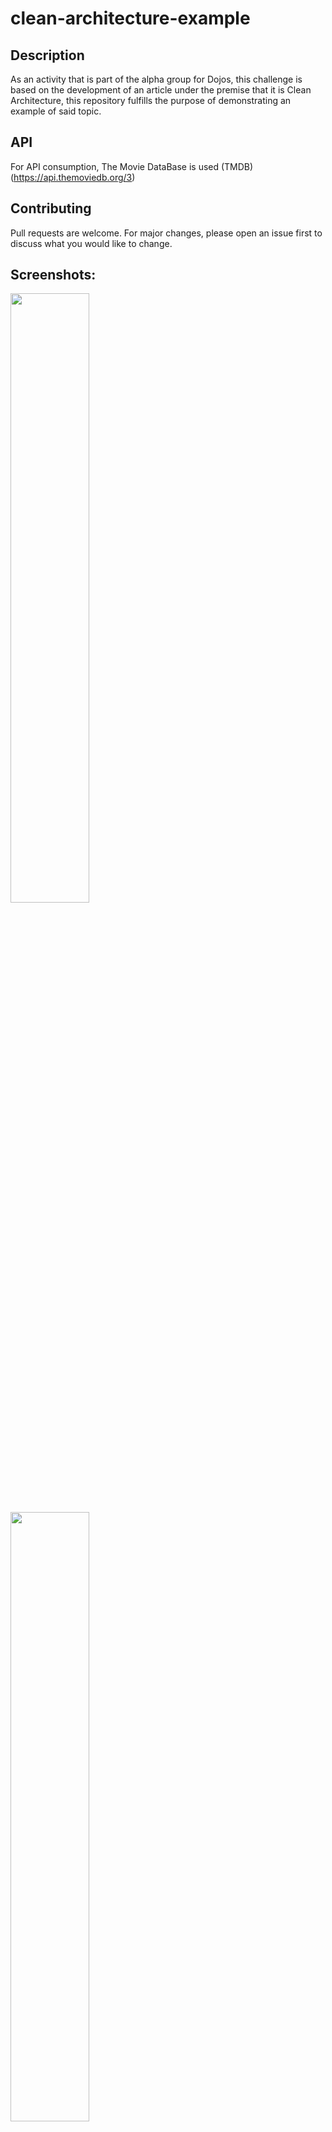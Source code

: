 # clean-architecture-example
## Description
As an activity that is part of the alpha group for Dojos, this challenge is based on the development of an article under the premise that it is Clean Architecture, this repository fulfills the purpose of demonstrating an example of said topic.

## API
For API consumption, The Movie DataBase is used (TMDB)
(https://api.themoviedb.org/3)

## Contributing
Pull requests are welcome. For major changes, please open an issue first to discuss what you would like to change.

## Screenshots:
  <body>
    <img src="https://i.ibb.co/DpWHmHj/Clean-arquitecture.png" style="width:50%;height:50%;" alt="" />
    <img src="https://i.ibb.co/ydK9XJV/clean-arquitecture-detail.png" style="width:50%;height:50%;" alt="" />
  </body>
